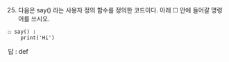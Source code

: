 25. 다음은 say() 라는 사용자 정의 함수를 정의한 코드이다.
    아래 ☐ 안에 들어갈 명령어를 쓰시오.

```
☐ say() :
    print('Hi')
```

답 : def
